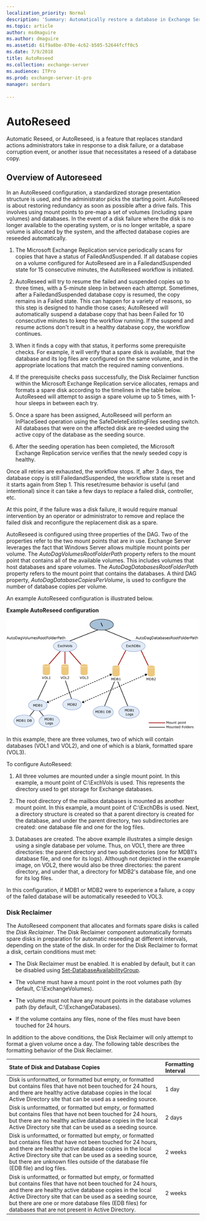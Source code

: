 ```yaml
---
localization_priority: Normal
description: 'Summary: Automatically restore a database in Exchange Server 2016 or Exchange Server 2019 with pre-provisioned spare disks.'
ms.topic: article
author: msdmaguire
ms.author: dmaguire
ms.assetid: 61f9a8be-070e-4c62-b505-52644fcff0c5
ms.date: 7/9/2018
title: AutoReseed
ms.collection: exchange-server
ms.audience: ITPro
ms.prod: exchange-server-it-pro
manager: serdars

---
```


# AutoReseed

Automatic Reseed, or AutoReseed, is a feature that replaces standard actions administrators take in response to a disk failure, or a database corruption event, or another issue that necessitates a reseed of a database copy.
  
## Overview of Autoreseed

In an AutoReseed configuration, a standardized storage presentation structure is used, and the administrator picks the starting point. AutoReseed is about restoring redundancy as soon as possible after a drive fails. This involves using mount points to pre-map a set of volumes (including spare volumes) and databases. In the event of a disk failure where the disk is no longer available to the operating system, or is no longer writable, a spare volume is allocated by the system, and the affected database copies are reseeded automatically.
  
1. The Microsoft Exchange Replication service periodically scans for copies that have a status of FailedAndSuspended. If all database copies on a volume configured for AutoReseed are in a FailedandSuspended state for 15 consecutive minutes, the AutoReseed workflow is initiated.
    
2. AutoReseed will try to resume the failed and suspended copies up to three times, with a 5-minute sleep in between each attempt. Sometimes, after a FailedandSuspended database copy is resumed, the copy remains in a Failed state. This can happen for a variety of reasons, so this step is designed to handle those cases; AutoReseed will automatically suspend a database copy that has been Failed for 10 consecutive minutes to keep the workflow running. If the suspend and resume actions don't result in a healthy database copy, the workflow continues.
    
3. When it finds a copy with that status, it performs some prerequisite checks. For example, it will verify that a spare disk is available, that the database and its log files are configured on the same volume, and in the appropriate locations that match the required naming conventions.
    
4. If the prerequisite checks pass successfully, the Disk Reclaimer function within the Microsoft Exchange Replication service allocates, remaps and formats a spare disk according to the timelines in the table below. AutoReseed will attempt to assign a spare volume up to 5 times, with 1-hour sleeps in between each try.
    
5. Once a spare has been assigned, AutoReseed will perform an InPlaceSeed operation using the SafeDeleteExistingFiles seeding switch. All databases that were on the affected disk are re-seeded using the active copy of the database as the seeding source.
    
6. After the seeding operation has been completed, the Microsoft Exchange Replication service verifies that the newly seeded copy is healthy.
    
Once all retries are exhausted, the workflow stops. If, after 3 days, the database copy is still FailedandSuspended, the workflow state is reset and it starts again from Step 1. This reset/resume behavior is useful (and intentional) since it can take a few days to replace a failed disk, controller, etc.
  
At this point, if the failure was a disk failure, it would require manual intervention by an operator or administrator to remove and replace the failed disk and reconfigure the replacement disk as a spare.
  
AutoReseed is configured using three properties of the DAG. Two of the properties refer to the two mount points that are in use. Exchange Server leverages the fact that Windows Server allows multiple mount points per volume. The _AutoDagVolumesRootFolderPath_ property refers to the mount point that contains all of the available volumes. This includes volumes that host databases and spare volumes. The _AutoDagDatabasesRootFolderPath_ property refers to the mount point that contains the databases. A third DAG property, _AutoDagDatabaseCopiesPerVolume_, is used to configure the number of database copies per volume.
  
An example AutoReseed configuration is illustrated below.
  
 **Example AutoReseed configuration**
  
![Example Automatic Reseed Configuration](../../media/ITPro_Mailbox_AutoReseed.gif)
  
In this example, there are three volumes, two of which will contain databases (VOL1 and VOL2), and one of which is a blank, formatted spare (VOL3).
  
To configure AutoReseed:
  
1. All three volumes are mounted under a single mount point. In this example, a mount point of C:\ExchVols is used. This represents the directory used to get storage for Exchange databases.
    
2. The root directory of the mailbox databases is mounted as another mount point. In this example, a mount point of C:\ExchDBs is used. Next, a directory structure is created so that a parent directory is created for the database, and under the parent directory, two subdirectories are created: one database file and one for the log files.
    
3. Databases are created. The above example illustrates a simple design using a single database per volume. Thus, on VOL1, there are three directories: the parent directory and two subdirectories (one for MDB1's database file, and one for its logs). Although not depicted in the example image, on VOL2, there would also be three directories: the parent directory, and under that, a directory for MDB2's database file, and one for its log files.
    
In this configuration, if MDB1 or MDB2 were to experience a failure, a copy of the failed database will be automatically reseeded to VOL3.
  
### Disk Reclaimer

The AutoReseed component that allocates and formats spare disks is called the *Disk Reclaimer*. The Disk Reclaimer component automatically formats spare disks in preparation for automatic reseeding at different intervals, depending on the state of the disk. In order for the Disk Reclaimer to format a disk, certain conditions must met: 
  
- The Disk Reclaimer must be enabled. It is enabled by default, but it can be disabled using [Set-DatabaseAvailabilityGroup](http://technet.microsoft.com/library/4353c3ab-75b7-485e-89ae-d4b09b44b646.aspx).
    
- The volume must have a mount point in the root volumes path (by default, C:\ExchangeVolumes).
    
- The volume must not have any mount points in the database volumes path (by default, C:\ExchangeDatabases).
    
- If the volume contains any files, none of the files must have been touched for 24 hours.
    
In addition to the above conditions, the Disk Reclaimer will only attempt to format a given volume once a day. The following table describes the formatting behavior of the Disk Reclaimer.
  
|**State of Disk and Database Copies**|**Formatting Interval**|
|:-----|:-----|
|Disk is unformatted, or formatted but empty, or formatted but contains files that have not been touched for 24 hours, and there are healthy active database copies in the local Active Directory site that can be used as a seeding source.  <br/> |1 day  <br/> |
|Disk is unformatted, or formatted but empty, or formatted but contains files that have not been touched for 24 hours, but there are no healthy active database copies in the local Active Directory site that can be used as a seeding source.  <br/> |2 days  <br/> |
|Disk is unformatted, or formatted but empty, or formatted but contains files that have not been touched for 24 hours, and there are healthy active database copies in the local Active Directory site that can be used as a seeding source, but there are unknown files outside of the database file (EDB file) and log files.  <br/> |2 weeks  <br/> |
|Disk is unformatted, or formatted but empty, or formatted but contains files that have not been touched for 24 hours, and there are healthy active database copies in the local Active Directory site that can be used as a seeding source, but there are one or more database files (EDB files) for databases that are not present in Active Directory.  <br/> |2 weeks  <br/> |
   


